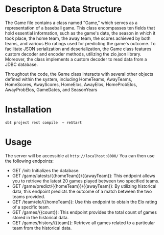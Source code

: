 #  Descripton & Data Structure
The Game file contains a class named "Game," which serves as a representation of a baseball game. This class encompasses ten fields that hold essential information, such as the game's date, the season in which it took place, the home team, the away team, the scores achieved by both teams, and various Elo ratings used for predicting the game's outcome. To facilitate JSON serialization and deserialization, the Game class features custom decoder and encoder methods, utilizing the zio.json library. Moreover, the class implements a custom decoder to read data from a JDBC database.

Throughout the code, the Game class interacts with several other objects defined within the system, including HomeTeams, AwayTeams, HomeScores, AwayScores, HomeElos, AwayElos, HomeProbElos, AwayProbElos, GameDates, and SeasonYears


# Installation
``
sbt
project rest
compile 
~ reStart
``

# Usage
The server will be accessible at `http://localhost:8080/`
You can then use the following endpoints: 
- GET /init: Initializes the database.
- GET /game/latests/{{homeTeam}}/{{awayTeam}}: This endpoint allows you to retrieve the latest 20 games played between two specified teams.
- GET /game/predict/{{homeTeam}}/{{awayTeam}}: By utilizing historical data, this endpoint predicts the outcome of a match between the two teams provided.
- GET /team/elo/{{homeTeam}}: Use this endpoint to obtain the Elo rating of a specific team.
- GET /games/{{count}}: This endpoint provides the total count of games stored in the historical data.
- GET /games/history/{{team}}: Retrieve all games related to a particular team from the historical data.
